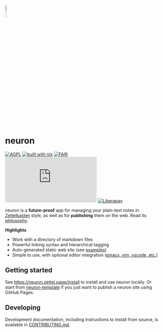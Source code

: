 <img width="10%" src="./assets/neuron.svg">

# neuron

[![AGPL](https://img.shields.io/badge/License-AGPL%20v3-blue.svg)](https://en.wikipedia.org/wiki/Affero_General_Public_License)
[![built with nix](https://img.shields.io/badge/Built_With-Nix-5277C3.svg?logo=nixos&labelColor=73C3D5)](https://builtwithnix.org)
[![FAIR](https://img.shields.io/badge/FAIR-pledge-blue)](https://www.fairforall.org/about/)
[![Matrix](https://img.shields.io/matrix/neuron:matrix.org)](https://app.element.io/#/room/#neuron:matrix.org "Chat on Matrix")
[![Liberapay](https://img.shields.io/liberapay/patrons/srid.svg?logo=liberapay)](https://liberapay.com/srid/donate "Donate using liberapay")

neuron is a **future-proof** app for managing your plain-text notes in [Zettelkasten](https://neuron.zettel.page/zettelkasten) style, as well as for **publishing** them on the web. Read its [philosophy](https://neuron.zettel.page/philosophy).

**Highlights**

- Work with a directory of markdown files
- Powerful linking syntax and hierarchical tagging
- Auto-generated static web site (see [examples](https://neuron.zettel.page/examples))
- Simple to use, with optional editor integration ([emacs, vim, vscode, etc.](https://neuron.zettel.page/editor))

## Getting started

See https://neuron.zettel.page/install to install and use neuron locally. Or start from [neuron-template](https://github.com/srid/neuron-template) if you just want to publish a neuron site using GitHub Pages.

## Developing

Development documentation, including instructions to install from source, is available in [CONTRIBUTING.md](https://github.com/srid/neuron/blob/master/CONTRIBUTING.md).
